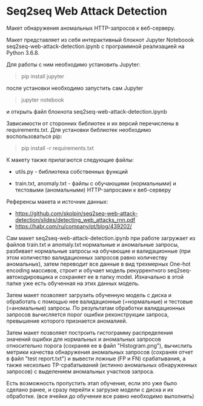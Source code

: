 # Seq2seq Web Attack Detection
Макет обнаружения аномальных HTTP-запросов к веб-серверу.

Макет представляет из себя интерактивный блокнот Jupyter Noteboook seq2seq-web-attack-detection.ipynb с программной реализацией на Python 3.6.8.

Для работы с ним необходимо установить Jupyter:

> pip install jupyter

после установки необходимо запустить сам Jupyter

> jupyter notebook

и открыть файл блокнота seq2seq-web-attack-detection.ipynb

Зависимости от сторонних библиотек и их версий перечислены в requirements.txt.
Для установки библиотек необходимо воспользоваться pip:

> pip install -r requirements.txt

К макету также прилагаются следующие файлы:

- utils.py - библиотека собственных функций
    
- train.txt, anomaly.txt - файлы с обучающими (нормальными) и тестовыми (аномальными) HTTP-запросами к веб-серверу
    
    
Референсы макета и источник данных:
- https://github.com/skolpin/seq2seq-web-attack-detection/slides/detecting_web_attacks_rnn.pdf
- https://habr.com/ru/company/pt/blog/439202/


Сам макет seq2seq-web-attack-detection.ipynb при работе загружает из файлов train.txt и anomaly.txt нормальные и аномальные запросы, разбивает нормальные 
запросы на обучающие и валидационные (при этом количество валидационных запросов равно количеству аномальных), затем переводит все данные в 
вид трехмерных One-hot encoding массивов, строит и обучает модель рекуррентного seq2seq-автокодировщика и сохраняет ее в папку 
model. Изначально в этой папке уже есть обученная на этих данных модель.

Затем макет позволяет загрузить обученную модель с диска и обработать с помощью нее валидационные (=нормальные) и тестовые (=аномальные)
запросы. По результатам обработки валидационных запросов вычисляется порог ошибки реконструкции запроса, превышение которого признается 
аномалией.

Затем макет позволяет построить гистограмму распределения значений ошибки для нормальных и аномальных запросов относительно порога (сохраняя 
ее в файл "Histogram.png"), вычислить метрики качества обнаружения аномальных запросов  (сохраняя отчет в файл "test report.txt") и вывести 
ложные (FP и FN) срабатывания, а также несколько TP-срабатываний (истинно аномальных обнаруженных запросов) с выделением аномальных участков 
запроса.

Есть возможность пропустить этап обучения, если это уже было сделано ранее, 
и сразу перейти к загрузке модели с диска и их обработке. (все ячейки до обучения все равно необходимо выполнить)
